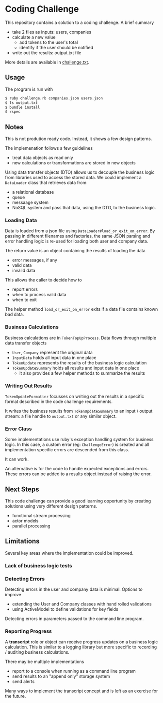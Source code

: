 # Coding Challenge

This repository contains a solution to a coding challenge.  A brief summary
* take 2 files as inputs: users, companies
* calculate a new value
  - add tokens to the user's total
  - identify if the user should be notified
* write out the results: output.txt file

More details are available in [challenge.txt](challenge.txt).

## Usage
The program is run with
```bash
$ ruby challenge.rb companies.json users.json
$ ls output.txt
$ bundle install
$ rspec
```

## Notes

This is not prodution ready code.  Instead, it shows a few design patterns.

The implemenation follows a few guidelines
- treat data objects as read only
- new calculations or transformations are stored in new objects

Using data transfer objects (DTO) allows us to decouple the business logic from
libraries used to access the stored data.  We could implement a `DataLoader`
class that retrieves data from
* a relational database
* queue
* messaage system
* NoSQL system
and pass that data, using the DTO, to the business logic.

### Loading Data
Data is loaded from a json file using `DataLoader#load_or_exit_on_error`.  By passing
in different filenames and factories, the same JSON parsing and error handling logic
is re-used for loading both user and company data.

The return value is an object containing the results of loading the data
* error messages, if any
* valid data
* invalid data

This allows the caller to decide how to
* report errors
* when to process valid data
* when to exit

The helper method `load_or_exit_on_error` exits if a data file contains
known bad data.

### Business Calculations
Business calculations are in `TokenTopUpProcess`.  Data flows through multiple
data transfer objects
* `User`, `Company` represent the original data
* `InputData` holds all input data in one place
* `TokenUpdate` represents the results of the business logic calculation
* `TokenUpdateSummary` holds all results and input data in one place
  - it also provides a few helper methods to summarize the results

### Writing Out Results
`TokenUpdateFormatter` focusses on writing out the results in a specific
format described in the code challenge requirements.

It writes the business results from `TokenUpdateSummary` to an input / output
stream: a file handle to `output.txt` or any similar object.

### Error Class
Some implementations use ruby's exception handling system for business logic.
In this case, a custom error (eg: `ChallengeError`) is created and all
implementation specific errors are descended from this class.

It can work.

An alternative is for the code to handle expected exceptions and errors.
These errors can be added to a results object instead of raising the error.

## Next Steps

This code challenge can provide a good learning opportunity by creating
solutions using very different design patterns.

* functional stream processing
* actor models
* parallel processing

## Limitations

Several key areas where the implementation could be improved.

### Lack of business logic tests

### Detecting Errors
Detecting errors in the user and company data is minimal. Options to improve
- extending the User and Company classes with hand rolled validations
- using ActiveModel to define validations for key fields

Detecting errors in parameters passed to the command line program.

### Reporting Progress
A __transcript__ role or object can receive progress updates on a business
logic calculation.  This is similar to a logging library but more specific
to recording / auditing business calculations.

There may be multiple implementations
* report to a console when running as a command line program
* send results to an "append only" storage system
* send alerts

Many ways to implement the transcript concept and is left as an exercise
for the future.
